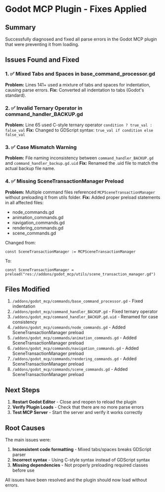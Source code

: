 # Godot MCP Plugin - Fixes Applied

## Summary
Successfully diagnosed and fixed all parse errors in the Godot MCP plugin that were preventing it from loading.

## Issues Found and Fixed

### 1. ✅ Mixed Tabs and Spaces in base_command_processor.gd
**Problem:** Lines 141+ used a mixture of tabs and spaces for indentation, causing parse errors.
**Fix:** Converted all indentation to tabs (Godot's standard).

### 2. ✅ Invalid Ternary Operator in command_handler_BACKUP.gd  
**Problem:** Line 65 used C-style ternary operator `condition ? true_val : false_val`
**Fix:** Changed to GDScript syntax: `true_val if condition else false_val`

### 3. ✅ Case Mismatch Warning
**Problem:** File naming inconsistency between `command_handler_BACKUP.gd` and `command_handler_backup.gd.uid`
**Fix:** Renamed the .uid file to match the actual backup file name.

### 4. ✅ Missing SceneTransactionManager Preload
**Problem:** Multiple command files referenced `MCPSceneTransactionManager` without preloading it from utils folder.
**Fix:** Added proper preload statements in all affected files:
- node_commands.gd
- animation_commands.gd
- navigation_commands.gd
- rendering_commands.gd
- scene_commands.gd

Changed from:
```gdscript
const SceneTransactionManager := MCPSceneTransactionManager
```

To:
```gdscript
const SceneTransactionManager = preload("res://addons/godot_mcp/utils/scene_transaction_manager.gd")
```

## Files Modified
1. `/addons/godot_mcp/commands/base_command_processor.gd` - Fixed indentation
2. `/addons/godot_mcp/command_handler_BACKUP.gd` - Fixed ternary operator
3. `/addons/godot_mcp/command_handler_BACKUP.gd.uid` - Renamed for case consistency
4. `/addons/godot_mcp/commands/node_commands.gd` - Added SceneTransactionManager preload
5. `/addons/godot_mcp/commands/animation_commands.gd` - Added SceneTransactionManager preload
6. `/addons/godot_mcp/commands/navigation_commands.gd` - Added SceneTransactionManager preload
7. `/addons/godot_mcp/commands/rendering_commands.gd` - Added SceneTransactionManager preload
8. `/addons/godot_mcp/commands/scene_commands.gd` - Added SceneTransactionManager preload

## Next Steps
1. **Restart Godot Editor** - Close and reopen to reload the plugin
2. **Verify Plugin Loads** - Check that there are no more parse errors
3. **Test MCP Server** - Start the server and verify it works correctly

## Root Causes
The main issues were:
1. **Inconsistent code formatting** - Mixed tabs/spaces breaks GDScript parser
2. **Incorrect syntax** - Using C-style syntax instead of GDScript syntax
3. **Missing dependencies** - Not properly preloading required classes before use

All issues have been resolved and the plugin should now load without errors.
